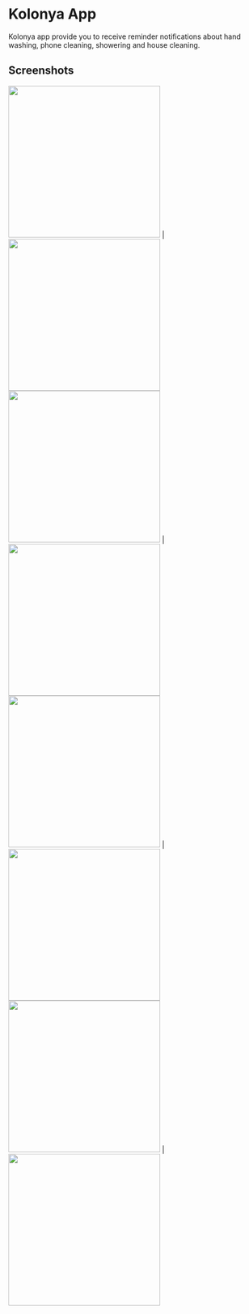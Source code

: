 # Kolonya App

Kolonya app provide you to receive reminder notifications about hand washing, phone cleaning, showering and house cleaning. 

## Screenshots

<img src="screenshot/1.png" width="300"> | <img src="screenshot/2.png" width="300">
<img src="screenshot/3.png" width="300"> | <img src="screenshot/4.png" width="300"> 
<img src="screenshot/5.png" width="300"> | <img src="screenshot/6.png" width="300">
<img src="screenshot/7.png" width="300"> | <img src="screenshot/8.png" width="300">
